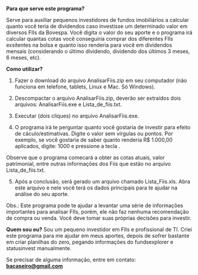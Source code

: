 <b>Para que serve este programa?</b>

Serve para auxiliar pequenos investidores de fundos imobiliários a calcular quanto você teria de dividendos caso investisse um determinado valor
em diversos FIIs da Bovespa. Você digita o valor do seu aporte e o programa irá calcular quantas cotas você conseguiria comprar dos diferentes FIIs exsitentes na bolsa e quanto isso renderia para você em dividendos mensais (considerando o último dividendo, dividendo dos últimos 3 meses, 6 meses, etc).



<b>Como utilizar?</b>

1) Fazer o download do arquivo AnalisarFiis.zip em seu computador (não funciona em telefone, tablets, Linux e Mac. Só Windows).

2) Descompactar o arquivo AnalisarFiis.zip, deverão ser extraídos dois arquivos: AnalisarFiis.exe e Lista_de_fiis.txt.

3) Executar (dois cliques) no arquivo AnalisarFiis.exe. 

4) O programa irá te perguntar quanto você gostaria de investir para efeito de cáculo/estimativas. Digite o valor sem vírgulas ou pontos.
Por exemplo, se você gostaria de saber quanto renderia R$ 1.000,00 aplicados, digite: 1000 e pressione a tecla <ENTER> .

Observe que o programa comecará a obter as cotas atuais, valor patrimonial, entre outras informações dos Fiis que estão no arquivo Lista_de_fiis.txt.

5) Após a conclusão, será gerado um arquivo chamado Lista_Fiis.xls. Abra este arquivo e nele você terá os dados principais para te ajudar na 
análise do seu aporte.

Obs.: Este programa pode te ajudar a levantar uma série de informações importantes para analisar FIIs, porém, ele não faz nenhuma recomendação de compra ou venda. Você deve tomar suas próprias decisões para investir.
  
  
  
  <b>Quem sou eu?</b>
Sou um pequeno investidor em FIIs e profissional de TI. Criei este programa para me ajudar em meus aportes, depois de sofrer bastante em criar planilhas do zero, pegando informações do fundsexplorer e statusinvest manualmente.
  

Se precisar de alguma informação, entre em contato: <b>bacaseiro@gmail.com</b>
  

